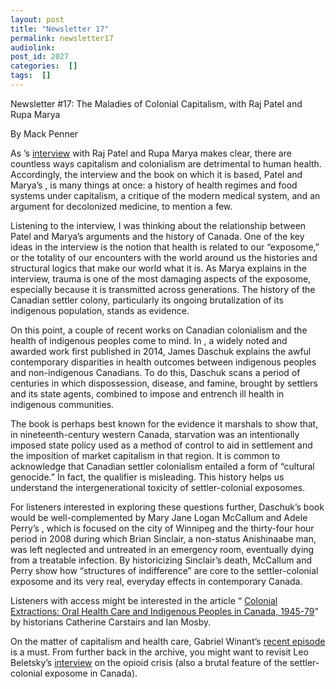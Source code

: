 ```yaml
---
layout: post
title: "Newsletter 17"
permalink: newsletter17
audiolink: 
post_id: 2027
categories:  []
tags:  []
---
```


Newsletter #17: The Maladies of Colonial Capitalism, with Raj Patel and Rupa Marya


By Mack Penner 

As 
’s 
[interview](https://www.thedigradio.com/podcast/inflamed-w-raj-patel-and-rupa-marya/) with Raj Patel and Rupa Marya makes clear, there are countless ways capitalism and colonialism are detrimental to human health. Accordingly, the interview and the book on which it is based, Patel and Marya’s 
[](https://us.macmillan.com/books/9780374602529/inflamed), is many things at once: a history of health regimes and food systems under capitalism, a critique of the modern medical system, and an argument for decolonized medicine, to mention a few. 

Listening to the interview, I was thinking about the relationship between Patel and Marya’s arguments and the history of Canada. One of the key ideas in the interview is the notion that health is related to our “exposome,” or the totality of our encounters with the world around us 
 the histories and structural logics that make our world what it is. As Marya explains in the interview, trauma is one of the most damaging aspects of the exposome, especially because it is transmitted across generations. The history of the Canadian settler colony, particularly its ongoing brutalization of its indigenous population, stands as evidence. 

On this point, a couple of recent works on Canadian colonialism and the health of indigenous peoples come to mind. In 
[](https://uofrpress.ca/Books/C/Clearing-the-Plains), a widely noted and awarded work first published in 2014, James Daschuk explains the awful contemporary disparities in health outcomes between indigenous peoples and non-indigenous Canadians. To do this, Daschuk scans a period of centuries in which dispossession, disease, and famine, brought by settlers and its state agents, combined to impose and entrench ill health in indigenous communities. 

The book is perhaps best known for the evidence it marshals to show that, in nineteenth-century western Canada, starvation was an intentionally imposed state policy used as a method of control to aid in settlement and the imposition of market capitalism in that region. It is common to acknowledge that Canadian settler colonialism entailed a form of “cultural genocide.” In fact, the qualifier is misleading. This history helps us understand the intergenerational toxicity of settler-colonial exposomes. 



For 
 listeners interested in exploring these questions further, Daschuk’s book would be well-complemented by Mary Jane Logan McCallum and Adele Perry’s 
[](https://uofmpress.ca/books/detail/structures-of-indifference), which is focused on the city of Winnipeg and the thirty-four hour period in 2008 during which Brian Sinclair, a non-status Anishinaabe man, was left neglected and untreated in an emergency room, eventually dying from a treatable infection. By historicizing Sinclair’s death, McCallum and Perry show how “structures of indifference” are core to the settler-colonial exposome and its very real, everyday effects in contemporary Canada. 

Listeners with access might be interested in the article “
[Colonial Extractions: Oral Health Care and Indigenous Peoples in Canada, 1945-79](https://www.utpjournals.press/doi/abs/10.3138/chr.2018-0097)” by historians Catherine Carstairs and Ian Mosby. 

On the matter of capitalism and health care, Gabriel Winant’s 
[recent episode](https://www.thedigradio.com/podcast/next-shift-with-gabriel-winant/) is a must. From further back in the archive, you might want to revisit Leo Beletsky’s 
[interview](https://www.thedigradio.com/podcast/the-origins-of-the-opioid-crisis-with-leo-beletsky/) on the opioid crisis (also a brutal feature of the settler-colonial exposome in Canada). 

